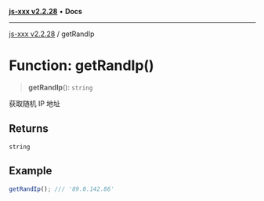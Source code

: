 [**js-xxx v2.2.28**](../README.md) • **Docs**

***

[js-xxx v2.2.28](../README.md) / getRandIp

# Function: getRandIp()

> **getRandIp**(): `string`

获取随机 IP 地址

## Returns

`string`

## Example

```ts
getRandIp(); /// '89.0.142.86'
```
